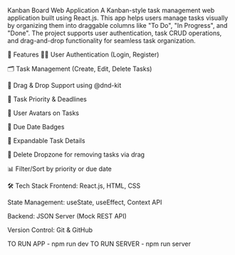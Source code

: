 Kanban Board Web Application
A Kanban-style task management web application built using React.js. This app helps users manage tasks visually by organizing them into draggable columns like "To Do", "In Progress", and "Done". The project supports user authentication, task CRUD operations, and drag-and-drop functionality for seamless task organization.

🚀 Features
🧑‍💼 User Authentication (Login, Register)

🗂️ Task Management (Create, Edit, Delete Tasks)

🔁 Drag & Drop Support using @dnd-kit

🎯 Task Priority & Deadlines

👤 User Avatars on Tasks

📅 Due Date Badges

🧩 Expandable Task Details

🧹 Delete Dropzone for removing tasks via drag

📊 Filter/Sort by priority or due date

🛠️ Tech Stack
Frontend: React.js, HTML, CSS

State Management: useState, useEffect, Context API

Backend: JSON Server (Mock REST API)

Version Control: Git & GitHub


TO RUN APP - npm run dev
TO RUN SERVER - npm run server
